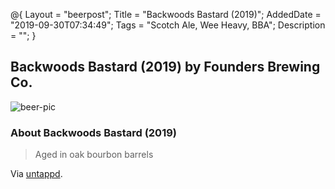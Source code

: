 @{
 Layout = "beerpost";
 Title = "Backwoods Bastard (2019)";
 AddedDate = "2019-09-30T07:34:49";
 Tags = "Scotch Ale, Wee Heavy, BBA";
 Description = "";
 }
 

## Backwoods Bastard (2019) by Founders Brewing Co.

![beer-pic]

### About Backwoods Bastard (2019)

> Aged in oak bourbon barrels

Via [untappd][untappd-url].

[untappd-url]: <https://untappd.com//b/founders-brewing-co-backwoods-bastard-2019/3064595>
[beer-pic]: https://jasonpowley.com/assets/img/2019-09-30-backwoods-bastard-2019.jpeg "Backwoods Bastard (2019) by Founders Brewing Co."

